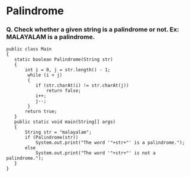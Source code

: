 # Palindrome

### Q. Check whether a given string is a palindrome or not. Ex: MALAYALAM is a palindrome.
```
public class Main 
{
   static boolean Palindrome(String str)
   {
       int i = 0, j = str.length() - 1;
        while (i < j) 
        {
           if (str.charAt(i) != str.charAt(j))
               return false;
           i++;
           j--;
        }
       return true;
   }
   public static void main(String[] args)
   {
       String str = "malayalam";
       if (Palindrome(str))
           System.out.print("The word '"+str+"' is a palindrome.");
       else
           System.out.print("The word '"+str+"' is not a palindrome.");
   }
}
```
